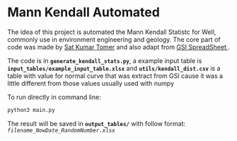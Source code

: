 # Mann Kendall Automated

The idea of this project is automated the Mann Kendall Statistc for Well, commonly use in environment engineering and geology.
The core part of code was made by [Sat Kumar Tomer](http://vsp.pnnl.gov/help/Vsample/Design_Trend_Mann_Kendall.htm) and also adapt from [GSI SpreadSheet ](https://www.gsi-net.com/en/software/free-software/gsi-mann-kendall-toolkit.html).

The code is in **`generate_kendall_stats.py`**, a example input table is **`input_tables/example_input_table.xlsx`** and **`utils/kendall_dist.csv`** is a table with value for normal curve that was extract from GSI cause it was a little different from those values usually used with numpy

To run directly in command line:
```bash
python3 main.py
```

The result will be saved in **`output_tables/`** with follow format: *`filename_NowDate_RandomNumber.xlsx`*

